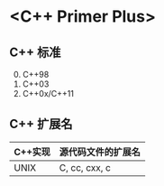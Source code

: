 <C++ Primer Plus>
================================================================================

C++ 标准
--------------------------------------------------------------------------------
0. C++98
0. C++03
0. C++0x/C++11

C++ 扩展名
--------------------------------------------------------------------------------
|C++实现	|源代码文件的扩展名|
|:----------|:-----------------|
|UNIX       |C, cc, cxx, c     |

